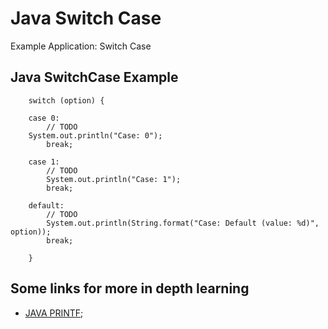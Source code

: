 # Java Switch Case
Example Application: Switch Case

## Java SwitchCase Example
		switch (option) {

		case 0:
			// TODO
		System.out.println("Case: 0");
			break;

		case 1:
			// TODO
			System.out.println("Case: 1");
			break;
      
		default:
			// TODO
			System.out.println(String.format("Case: Default (value: %d)", option));
			break;

		}
		
## Some links for more in depth learning
* [JAVA PRINTF](https://github.com/fefong/java_printf);
